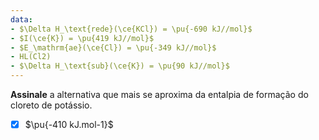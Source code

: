 ```yaml
---
data:
- $\Delta H_\text{rede}(\ce{KCl}) = \pu{-690 kJ//mol}$
- $I(\ce{K}) = \pu{419 kJ//mol}$
- $E_\mathrm{ae}(\ce{Cl}) = \pu{-349 kJ//mol}$
- HL(Cl2)
- $\Delta H_\text{sub}(\ce{K}) = \pu{90 kJ//mol}$
---
```


**Assinale** a alternativa que mais se aproxima da entalpia de formação do cloreto de potássio.

- [x] $\pu{-410 kJ.mol-1}$
